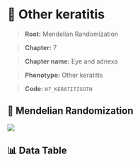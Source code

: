 # 🧪 Other keratitis

> **Root:** Mendelian Randomization

> **Chapter:** 7  

> **Chapter name:** Eye and adnexa

> **Phenotype:** Other keratitis  

> **Code:** `H7_KERATITISOTH`

## 🧬 Mendelian Randomization  

<img src="/MR/Figures/Forward/H7_KERATITISOTH.png"/>

## 📊 Data Table

<CsvTableMRF src="/MR/Data/Forward/H7_KERATITISOTH.csv"/>
